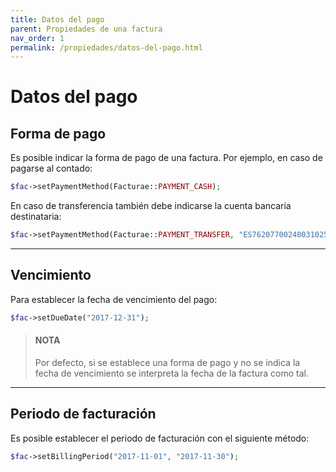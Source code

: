 ```yaml
---
title: Datos del pago
parent: Propiedades de una factura
nav_order: 1
permalink: /propiedades/datos-del-pago.html
---
```


# Datos del pago

## Forma de pago
Es posible indicar la forma de pago de una factura. Por ejemplo, en caso de pagarse al contado:
```php
$fac->setPaymentMethod(Facturae::PAYMENT_CASH);
```

En caso de transferencia también debe indicarse la cuenta bancaria destinataria:
```php
$fac->setPaymentMethod(Facturae::PAYMENT_TRANSFER, "ES7620770024003102575766");
```

---

## Vencimiento
Para establecer la fecha de vencimiento del pago:
```php
$fac->setDueDate("2017-12-31");
```

> #### NOTA
> Por defecto, si se establece una forma de pago y no se indica la fecha de vencimiento se interpreta la fecha de la factura como tal.

---

## Periodo de facturación
Es posible establecer el periodo de facturación con el siguiente método:
```php
$fac->setBillingPeriod("2017-11-01", "2017-11-30");
```
